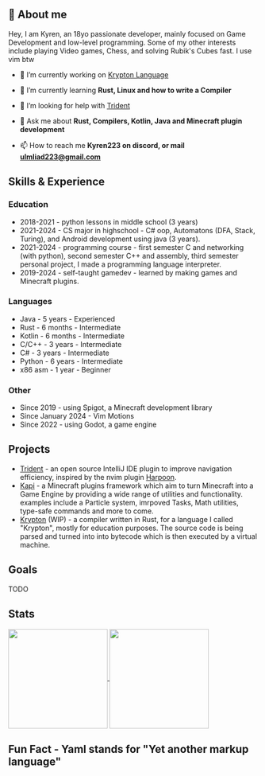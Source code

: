 ## 👋 About me
Hey, I am Kyren, an 18yo passionate developer, mainly focused on Game Development and low-level programming.
Some of my other interests include playing Video games, Chess, and solving Rubik's Cubes fast.
I use vim btw

- 🔭 I’m currently working on [Krypton Language](https://github.com/Kyren223/Krypton)

- 🌱 I’m currently learning **Rust, Linux and how to write a Compiler**

- 🤝 I’m looking for help with [Trident](https://github.com/Kyren223/Trident)

- 💬 Ask me about **Rust, Compilers, Kotlin, Java and Minecraft plugin development**

- 📫 How to reach me **Kyren223 on discord, or mail ulmliad223@gmail.com**

## Skills & Experience
### Education
- 2018-2021 - python lessons in middle school (3 years)
- 2021-2024 - CS major in highschool - C# oop, Automatons (DFA, Stack, Turing), and Android development using java (3 years). 
- 2021-2024 - programming course - first semester C and networking (with python), second semester C++ and assembly, third semester personal project, I made a programming language interpreter.
- 2019-2024 - self-taught gamedev - learned by making games and Minecraft plugins.

### Languages
- Java - 5 years - Experienced
- Rust - 6 months - Intermediate
- Kotlin - 6 months - Intermediate
- C/C++ - 3 years - Intermediate
- C# - 3 years - Intermediate
- Python - 6 years - Intermediate
- x86 asm - 1 year - Beginner

### Other
- Since 2019 - using Spigot, a Minecraft development library
- Since January 2024 - Vim Motions
- Since 2022 - using Godot, a game engine

## Projects
- [Trident](https://github.com/Kyren223/Trident) - an open source IntelliJ IDE plugin to improve navigation efficiency, inspired by the nvim plugin [Harpoon](https://github.com/ThePrimeagen/harpoon/tree/harpoon2).
- [Kapi](https://discord.gg/3vcQNZA8zC) - a Minecraft plugins framework which aim to turn Minecraft into a Game Engine by providing a wide range of utilities and functionality. examples include a Particle system, imrpoved Tasks, Math utilities, type-safe commands and more to come.
- [Krypton](https://github.com/Kyren223/Krypton) (WIP) - a compiler written in Rust, for a language I called "Krypton", mostly for education purposes. The source code is being parsed and turned into into bytecode which is then executed by a virtual machine.

## Goals
TODO

## Stats
<a href="https://github.com/anuraghazra/github-readme-stats">
  <img height=200 align="center" src="https://github-readme-stats.vercel.app/api?username=Kyren223&theme=tokyonight&show_icons=true&text_bold=true&hide_rank=true&custom_title=Github%20Statistics" />
</a>
       
<a href="https://github.com/anuraghazra/convoychat">
  <img height=200 align="center" src="https://github-readme-stats.vercel.app/api/top-langs?username=Kyren223&theme=tokyonight&layout=compact&langs_count=8&card_width=320" />
</a>

## Fun Fact - Yaml stands for "Yet another markup language"

<!--
TODO maybe add this to the profile later on
<a href="https://github.com/anuraghazra/github-readme-stats">
  <img height=200 align="center" src="https://github-readme-stats.vercel.app/api/wakatime?username=@Kyren223&theme=tokyonight&layout=default&hide_progress=true&card_width=10&langs_count=4&hide=markdown,textmate,text" />
</a>
-->
